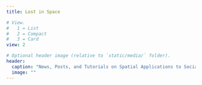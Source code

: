 ```yaml
---
title: Lost in Space

# View.
#   1 = List
#   2 = Compact
#   3 = Card
view: 2

# Optional header image (relative to `static/media/` folder).
header:
  caption: "News, Posts, and Tutorials on Spatial Applications to Social Science"
  image: ""
---
```

